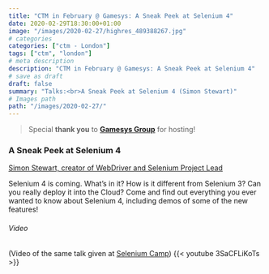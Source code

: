 ```yaml
---
title: "CTM in February @ Gamesys: A Sneak Peek at Selenium 4"
date: 2020-02-29T18:30:00+01:00
image: "/images/2020-02-27/highres_489388267.jpg"
# categories
categories: ["ctm - London"]
tags: ["ctm", "london"]
# meta description
description: "CTM in February @ Gamesys: A Sneak Peek at Selenium 4"
# save as draft
draft: false
summary: "Talks:<br>A Sneak Peek at Selenium 4 (Simon Stewart)"
# Images path
path: "/images/2020-02-27/"
---
```


> Special **thank you** to **[Gamesys Group](http://www.gamesysgroup.com/)** for hosting!

### A Sneak Peek at Selenium 4
[Simon Stewart, creator of WebDriver and Selenium Project Lead](https://twitter.com/shs96c)

Selenium 4 is coming. What’s in it? How is it different from Selenium 3? 
Can you really deploy it into the Cloud? Come and find out everything 
you ever wanted to know about Selenium 4, including demos of some of 
the new features!

###### Video
(Video of the same talk given at [Selenium Camp](https://seleniumcamp.com/talk/selenium-4/))
{{< youtube 3SaCFLiKoTs >}}
